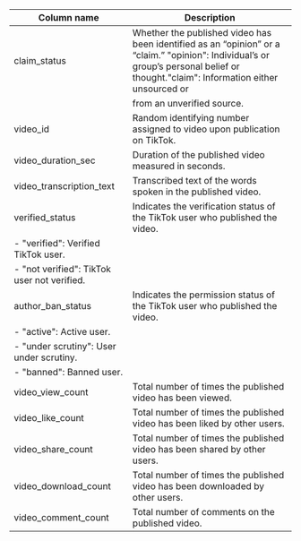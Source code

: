 |        Column name        |                       Description                                                                            |                                       
|---------------------------|--------------------------------------------------------------------------------------------------------------|
| claim_status              | Whether the published video has been identified as an “opinion” or a “claim.” "opinion": Individual’s or group’s personal belief or thought."claim": Information either unsourced or 
|                           | from an unverified source.                                                                                   |                                                                
| video_id                  | Random identifying number assigned to video upon publication on TikTok.                                      |                                              
| video_duration_sec        | Duration of the published video measured in seconds.                                                         |                                              
| video_transcription_text  | Transcribed text of the words spoken in the published video.                                                 |                                              
| verified_status           | Indicates the verification status of the TikTok user who published the video.                                |                                              
|                              - "verified": Verified TikTok user.                                                                                                                      
|                              - "not verified": TikTok user not verified.                                                                 |                                              
| author_ban_status         | Indicates the permission status of the TikTok user who published the video.                                  |                                              
|                              - "active": Active user.                                                                                                                                 
|                              - "under scrutiny": User under scrutiny.                                                                                                                 
|                              - "banned": Banned user.                                                                                    |                                           
| video_view_count          | Total number of times the published video has been viewed.                                                   |                                              
| video_like_count          | Total number of times the published video has been liked by other users.                                     |                                              
| video_share_count         | Total number of times the published video has been shared by other users.                                    |                                              
| video_download_count      | Total number of times the published video has been downloaded by other users.                                |                                              
| video_comment_count       | Total number of comments on the published video.                                                             |                                              
